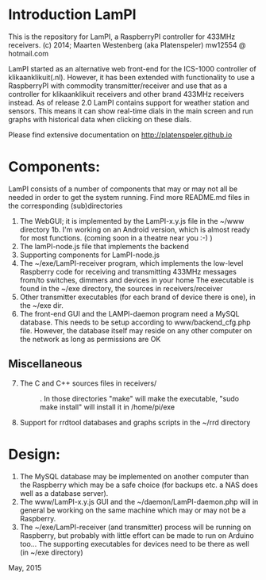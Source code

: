 Introduction LamPI
==================
This is the repository for LamPI, a RaspberryPI controller for 433MHz receivers.
(c) 2014; Maarten Westenberg (aka Platenspeler)
mw12554 @ hotmail.com

LamPI started as an alternative web front-end for the ICS-1000 controller of klikaanklikuit(.nl).
However, it has been extended with functionality to use a RaspberryPI with commodity transmitter/receiver and use that as a controller for klikaanklikuit receivers and other brand 433MHz receivers instead.  As of release 2.0 LamPI contains support for weather station and sensors. This means it can show real-time dials in the main screen and run graphs with historical data when clicking on these dials.

Please find extensive documentation on http://platenspeler.github.io

Components:
===========
LamPI consists of a number of components that may or may not all be needed in order to get the  system running. Find more README.md files in the corresponding (sub)directories

1. The WebGUI; it is implemented by the LamPI-x.y.js file in the ~/www directory
1b. I'm working on an Android version, which is almost ready for most functions.
	(coming soon in a theatre near you :-) )
2. The lamPI-node.js file that implements the backend
3. Supporting components for LamPI-node.js
4. The ~/exe/LamPI-receiver program, which implements the low-level Raspberry code for receiving
	and transmitting 433MHz messages from/to switches, dimmers and devices in your home
	The executable is found in the ~/exe directory, the sources in receivers/receiver
5. Other transmitter executables (for each brand of device there is one), in the ~/exe dir.
6. The front-end GUI and the LAMPI-daemon program need a MySQL database. This needs to 
	be setup according to www/backend_cfg.php file. However, the database itself may 
	reside on any other computer on the network as long as permissions are OK

Miscellaneous
-------------
7. The C and C++ sources files in receivers/<dir>. In those directories "make" will make the
	executable, "sudo make install" will install it in /home/pi/exe
8. Support for rrdtool databases and graphs scripts in the ~/rrd directory

Design:
=======
1. The MySQL database may be implemented on another computer than the Raspberry which 
	may be a safe choice (for backups etc. a NAS does well as a database server).
2. The www/LamPI-x.y.js GUI and the ~/daemon/LamPI-daemon.php will in general be working on the 
	same machine which may or may not be a Raspberry.
3. The ~/exe/LamPI-receiver (and transmitter) process will be running on Raspberry, but 
	probably with little effort can be made to run on Arduino too... 
	The supporting executables for 	devices need to be there as well (in ~/exe directory)

May, 2015